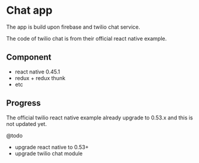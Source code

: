 # Chat app

The app is build upon firebase and twilio chat service.

The code of twilio chat is from their official react native example.

## Component

- react native 0.45.1
- redux + redux thunk
- etc

## Progress

The official twilio react native example already upgrade to 0.53.x and this is not updated yet.

@todo

- upgrade react native to 0.53+
- upgrade twilio chat module 



